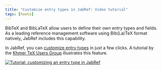 ```yaml
---
title: "Customize entry types in JabRef: Video tutorial"
tags: [howto]
---
```


BibTeX and BibLaTeX allow users to define their own entry types and fields.
As a leading reference management software using Bib(La)TeX format natively,
JabRef includes this capability.

In JabRef, you can [customize entry types](https://help.jabref.org/en/CustomEntriesHelp) in just a few clicks.
A tutorial by the [Khmer TeX Users Group](https://khtug.blogspot.de/) illustrates this feature.

[![Tutorial: customizing an entry type in JabRef](/img/CustomEntryType-Youtube-screenshot.png)](https://www.youtube.com/watch?v=iM1pg3jAIgs " Customize Entry Types in JabRef ")
